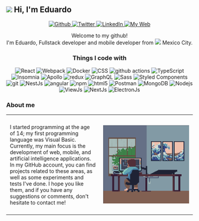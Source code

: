 <h2><img src="https://c.tenor.com/RlEQW27o7dAAAAAC/tenor.gif" width="30"> Hi, I'm Eduardo</h2>

<p align="center">
  <a href="https://github.com/EddyBel" target="_blank">
    <img alt="Github" src="https://img.shields.io/badge/GitHub-%2312100E.svg?&style=for-the-badge&logo=Github&logoColor=white" />
  </a>
  <a href="https://twitter.com/EddyDigitalTech" target="_blank">
    <img alt="Twitter" src="https://img.shields.io/badge/twitter-%231DA1F2.svg?&style=for-the-badge&logo=twitter&logoColor=white" />
  </a>
  <a href="https://www.linkedin.com/in/eduardo-rangel-eddybel/" target="_blank">
    <img alt="LinkedIn" src="https://img.shields.io/badge/linkedin-%230077B5.svg?&style=for-the-badge&logo=linkedin&logoColor=white" />
  </a>
  <a href="https://eddybel.vercel.app/" target="_blank">
    <img alt="My Web" src="https://img.shields.io/badge/Portfolio-%2312100E.svg?&style=for-the-badge&logo=GoogleChrome&logoColor=white" />
  </a>
</p>

<p align="center" >Welcome to my github! </br>I'm Eduardo, Fullstack developer and mobile developer from <img src="https://i.redd.it/ui194ca27ue01.png" width="25"/> Mexico City.</p>

<h3 align="center" >Things I code with</h3>
<p align="center">
  <img alt="React" src="https://img.shields.io/badge/-React-45b8d8?style=flat-square&logo=react&logoColor=white" />
  <img alt="Webpack" src="https://img.shields.io/badge/-Webpack-8DD6F9?style=flat-square&logo=webpack&logoColor=white" />
  <img alt="Docker" src="https://img.shields.io/badge/-Docker-46a2f1?style=flat-square&logo=docker&logoColor=white" />
  <img alt="CSS" src="https://img.shields.io/badge/-CSS-8DD6F9?style=flat-square&logo=CSS3&logoColor=white" />
  <img alt="github actions" src="https://img.shields.io/badge/-Github_Actions-2088FF?style=flat-square&logo=github-actions&logoColor=white" />
  <img alt="TypeScript" src="https://img.shields.io/badge/-TypeScript-007ACC?style=flat-square&logo=typescript&logoColor=white" />
  <img alt="Insomnia" src="https://img.shields.io/badge/-Insomnia-5849BE?style=flat-square&logo=insomnia&logoColor=white" />
  <img alt="Apollo" src="https://img.shields.io/badge/-Apollo%20GraphQL-311C87?style=flat-square&logo=apollo-graphql&logoColor=white" />
  <img alt="redux" src="https://img.shields.io/badge/-Redux-764ABC?style=flat-square&logo=redux&logoColor=white" />
  <img alt="GraphQL" src="https://img.shields.io/badge/-GraphQL-E10098?style=flat-square&logo=graphql&logoColor=white" />
  <img alt="Sass" src="https://img.shields.io/badge/-Sass-CC6699?style=flat-square&logo=sass&logoColor=white" />
  <img alt="Styled Components" src="https://img.shields.io/badge/-Styled_Components-db7092?style=flat-square&logo=styled-components&logoColor=white" />
  <img alt="git" src="https://img.shields.io/badge/-Git-F05032?style=flat-square&logo=git&logoColor=white" />
  <img alt="NestJs" src="https://img.shields.io/badge/-NestJs-ea2845?style=flat-square&logo=nestjs&logoColor=white" />
  <img alt="angular" src="https://img.shields.io/badge/-Angular-DD0031?style=flat-square&logo=angular&logoColor=white" />
  <img alt="npm" src="https://img.shields.io/badge/-NPM-CB3837?style=flat-square&logo=npm&logoColor=white" />
  <img alt="html5" src="https://img.shields.io/badge/-HTML5-E34F26?style=flat-square&logo=html5&logoColor=white" />
  <img alt="Postman" src="https://img.shields.io/badge/-Postman-FB542B?style=flat-square&logo=postman&logoColor=white" />
  <img alt="MongoDB" src="https://img.shields.io/badge/-MongoDB-13aa52?style=flat-square&logo=mongodb&logoColor=white" />
  <img alt="Nodejs" src="https://img.shields.io/badge/-NodeJs-43853d?style=flat-square&logo=Node.js&logoColor=white" />
  <img alt="ViewJs" src="https://img.shields.io/badge/-VueJs-2E7D32?style=flat-square&logo=Vue.js&logoColor=white" />
  <img alt="NextJs" src="https://img.shields.io/badge/-NextJs-000?style=flat-square&logo=next.js&logoColor=white" />
  <img alt="ElectronJs" src="https://img.shields.io/badge/-ElectronJs-000?style=flat-square&logo=electron&logoColor=white" />
</p>

<h3 align="left">About me</h3>
<table style="width: 100%; border-collapse: collapse;">
  <tr>
    <td style="vertical-align: top; width: 50%; padding: 10px;">
      <p>
        I started programming at the age of 14; my first programming language was Visual Basic. Currently, my main focus is the development of web, mobile, and artificial intelligence applications. In my GitHub account, you can find projects related to these areas, as well as some experiments and tests I've done. I hope you like them, and if you have any suggestions or comments, don't hesitate to contact me!
      </p>
    </td>
    <td style="text-align: center; width: 50%; padding: 10px;">
      <img src="./assets/Programmer.gif" width="100%" style="max-width: 400px; height: auto;" />
    </td>
  </tr>
</table>
<!-- <p align="center" >
  <img src="https://github-readme-stats.vercel.app/api?username=eddybel&count_private=true&show_icons=true&hide=contribs" />
</p> -->

<!-- <p align="center" > -->
<!--   <img src="https://github-readme-streak-stats.herokuapp.com/?user=eddybel&theme=white" alt="mystreak"/> -->
<!-- </p> -->
<!-- <h3 align="center">Featured Repositories</h3> -->
<!--  -->
<!-- <p>In this section you can find my featured repositories, that is, those projects that I have worked on and that I consider especially relevant or interesting. Here you can explore the source code of my projects and learn more about the technologies and tools that I have used in each of them. I hope you find something you like and find useful!</p> -->
<!--  -->
<!-- <p align="center"> -->
<!--   <a href="https://github.com/EddyBel/Implementacion-de-red-neuronal-para-la-clasificacion-de-puntos-en-un-plano" > -->
<!--     <img src="https://github-readme-stats.vercel.app/api/pin/?username=eddybel&repo=Implementacion-de-red-neuronal-para-la-clasificacion-de-puntos-en-un-plano" /> -->
<!--   </a> -->
<!--   <a href="https://github.com/EddyBel/My-personal-api"> -->
<!--      <img src="https://github-readme-stats.vercel.app/api/pin/?username=eddybel&repo=My-personal-api" /> -->
<!--   </a> -->
<!-- </p> -->
<!--  -->
<!-- <p align="center"> -->
<!-- <a href="https://github.com/EddyBel/Portafolio-Web" > -->
<!--     <img src="https://github-readme-stats.vercel.app/api/pin/?username=eddybel&repo=portafolio-web" /> -->
<!--   </a> -->
<!--   <a href="https://github.com/EddyBel/Notebook" > -->
<!--      <img src="https://github-readme-stats.vercel.app/api/pin/?username=eddybel&repo=Notebook" /> -->
<!--   </a> -->
<!-- </p> -->
